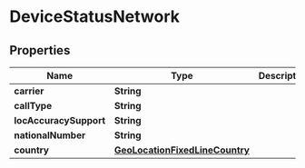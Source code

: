 
# DeviceStatusNetwork

## Properties
Name | Type | Description | Notes
------------ | ------------- | ------------- | -------------
**carrier** | **String** |  |  [optional]
**callType** | **String** |  |  [optional]
**locAccuracySupport** | **String** |  |  [optional]
**nationalNumber** | **String** |  |  [optional]
**country** | [**GeoLocationFixedLineCountry**](GeoLocationFixedLineCountry.md) |  |  [optional]



